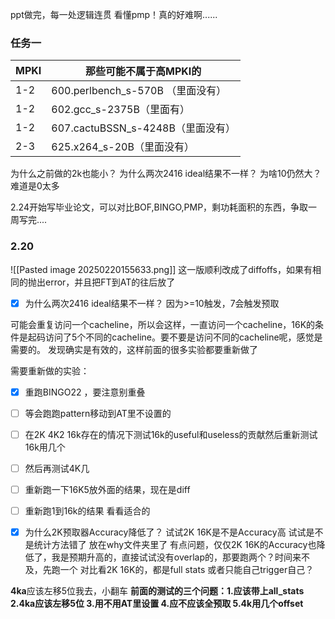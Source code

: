 ppt做完，每一处逻辑连贯
看懂pmp！真的好难啊......

### 任务一
| MPKI | 那些可能不属于高MPKI的               |
| ---- | --------------------------- |
| 1-2  | 600.perlbench_s-570B （里面没有） |
| 1-2  | 602.gcc_s-2375B（里面有）        |
| 1-2  | 607.cactuBSSN_s-4248B（里面没有） |
| 2-3  | 625.x264_s-20B（里面没有）        |
为什么之前做的2k也能小？
为什么两次2416 ideal结果不一样？
为啥10仍然大？难道是0太多


2.24开始写毕业论文，可以对比BOF,BINGO,PMP，剩功耗面积的东西，争取一周写完....

### 2.20

![[Pasted image 20250220155633.png]]
这一版顺利改成了diffoffs，如果有相同的抛出error，并且把FT到AT的往后放了
- [x] 为什么两次2416 ideal结果不一样？
	因为>=10触发，7会触发预取

可能会重复访问一个cacheline，所以会这样，一直访问一个cacheline，16K的条件是起码访问了5个不同的cacheline。要不要是访问不同的cacheline呢，感觉是需要的。
发现确实是有效的，这样前面的很多实验都要重新做了



需要重新做的实验：
- [x] 重跑BINGO22 ，要注意别重叠
- [ ] 等会跑跑pattern移动到AT里不设置的
- [ ] 在2K 4K2 16k存在的情况下测试16k的useful和useless的贡献然后重新测试16k用几个
- [ ] 然后再测试4K几
- [ ] 重新跑一下16K5放外面的结果，现在是diff
- [ ] 重新跑1到16k的结果 看看适合的

- [x] 为什么2K预取器Accuracy降低了？
	试试2K 16K是不是Accuracy高
	试试是不是统计方法错了
	放在why文件夹里了
	有点问题，仅仅2K 16K的Accuracy也降低了，我是预期升高的，直接试试没有overlap的，那要跑两个？时间来不及，先跑一个
	对比看2K 16K的，都是full stats 
	或者只能自己trigger自己？

**4ka**应该左移5位我去，小翻车
**前面的测试的三个问题：1.应该带上all_stats   2.4ka应该左移5位  3.用不用AT里设置 4.应不应该全预取 5.4k用几个offset**





